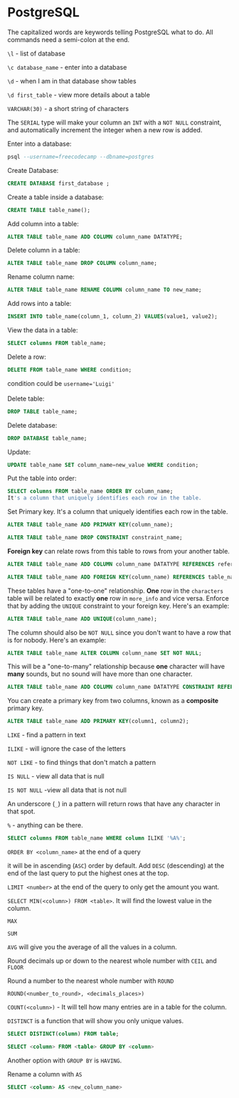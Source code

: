 # PostgreSQL

The capitalized words are keywords telling PostgreSQL what to do. All commands need a semi-colon at the end.

`\l` - list of database

`\c database_name` - enter into a database

`\d` - when I am in that database show tables

`\d first_table` - view more details about a table

`VARCHAR(30)` - a short string of characters

The `SERIAL` type will make your column an `INT` with a `NOT NULL` constraint, and automatically increment the integer when a new row is added.&#x20;

Enter into a database:

```sql
psql --username=freecodecamp --dbname=postgres
```

Create Database:

```sql
CREATE DATABASE first_database ;
```

Create a table inside a database:

```sql
CREATE TABLE table_name();
```

Add column into a table:

```sql
ALTER TABLE table_name ADD COLUMN column_name DATATYPE;
```

Delete column in a table:

```sql
ALTER TABLE table_name DROP COLUMN column_name;
```

Rename column name:

```sql
ALTER TABLE table_name RENAME COLUMN column_name TO new_name;
```

Add rows into a table:

```sql
INSERT INTO table_name(column_1, column_2) VALUES(value1, value2);
```

View the data in a table:

```sql
SELECT columns FROM table_name;
```

Delete a row:

```sql
DELETE FROM table_name WHERE condition;
```

condition could be `username='Luigi'`\
\
Delete table:

```sql
DROP TABLE table_name;
```

Delete database:

```sql
DROP DATABASE table_name;
```

Update:

```sql
UPDATE table_name SET column_name=new_value WHERE condition;
```

Put the table into order:

```sql
SELECT columns FROM table_name ORDER BY column_name;
It's a column that uniquely identifies each row in the table.
```

Set Primary key. It's a column that uniquely identifies each row in the table.

```sql
ALTER TABLE table_name ADD PRIMARY KEY(column_name);
```

```sql
ALTER TABLE table_name DROP CONSTRAINT constraint_name;
```

**Foreign key** can relate rows from this table to rows from your another table.&#x20;

```sql
ALTER TABLE table_name ADD COLUMN column_name DATATYPE REFERENCES referenced_table_name(referenced_column_name);
```

```sql
ALTER TABLE table_name ADD FOREIGN KEY(column_name) REFERENCES table_name(column_name);
```

These tables have a "one-to-one" relationship. **One** row in the `characters` table will be related to exactly **one** row in `more_info` and vice versa. Enforce that by adding the `UNIQUE` constraint to your foreign key. Here's an example:

```sql
ALTER TABLE table_name ADD UNIQUE(column_name);
```

The column should also be `NOT NULL` since you don't want to have a row that is for nobody. Here's an example:

```sql
ALTER TABLE table_name ALTER COLUMN column_name SET NOT NULL;
```

This will be a "one-to-many" relationship because **one** character will have **many** sounds, but no sound will have more than one character.&#x20;

```sql
ALTER TABLE table_name ADD COLUMN column_name DATATYPE CONSTRAINT REFERENCES referenced_table_name(referenced_column_name);
```

You can create a primary key from two columns, known as a **composite** primary key.&#x20;

```sql
ALTER TABLE table_name ADD PRIMARY KEY(column1, column2);
```

`LIKE` - find a pattern in text&#x20;

`ILIKE` - will ignore the case of the letters

`NOT LIKE` - to find things that don't match a pattern

`IS NULL` - view all data that is null

`IS NOT NULL` -view all data that is not null

An underscore (`_`) in a pattern will return rows that have any character in that spot.

`%` - anything can be there.

```sql
SELECT columns FROM table_name WHERE column ILIKE '%A%';
```

`ORDER BY <column_name>` at the end of a query

it will be in ascending (`ASC`) order by default. Add `DESC` (descending) at the end of the last query to put the highest ones at the top.

`LIMIT <number>` at the end of the query to only get the amount you want.

`SELECT MIN(<column>) FROM <table>`. It will find the lowest value in the column.&#x20;

`MAX`

`SUM`

`AVG` will give you the average of all the values in a column.&#x20;

Round decimals up or down to the nearest whole number with `CEIL` and `FLOOR`

Round a number to the nearest whole number with `ROUND`

`ROUND(<number_to_round>, <decimals_places>)`

`COUNT(<column>)` - It will tell how many entries are in a table for the column.

`DISTINCT` is a function that will show you only unique values.

```sql
SELECT DISTINCT(column) FROM table;
```

```sql
SELECT <column> FROM <table> GROUP BY <column>
```

Another option with `GROUP BY` is `HAVING`.

Rename a column with `AS`

```sql
SELECT <column> AS <new_column_name>
```




